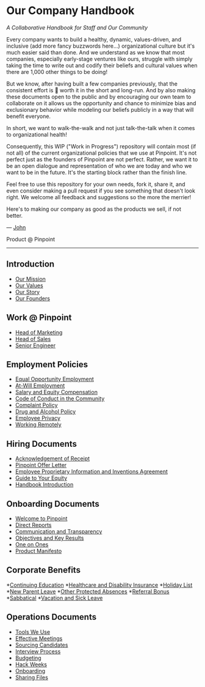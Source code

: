# Our Company Handbook
*A Collaborative Handbook for Staff and Our Community*

Every company wants to build a healthy, dynamic, values-driven, and inclusive (add more fancy buzzwords here...) organizational culture but it's much easier said than done. And we understand as we know that most companies, especially early-stage ventures like ours, struggle with simply taking the time to write out and codify their beliefs and cultural values when there are 1,000 other things to be doing!

But we know, after having built a few companies previously, that the consistent effort is :100: worth it in the short and long-run. And by also making these documents open to the public and by encouraging our own team to collaborate on it allows us the opportunity and chance to minimize bias and exclusionary behavior while modeling our beliefs publicly in a way that will benefit everyone.

In short, we want to walk-the-walk and not just talk-the-talk when it comes to organizational health!

Consequently, this WIP ("Work in Progress") repository will contain most (if not all) of the current organizational policies that we use at Pinpoint. It's not perfect just as the founders of Pinpoint are not perfect. Rather, we want it to be an open dialogue and representation of who we are today and who we want to be in the future. It's the starting block rather than the finish line.

Feel free to use this repository for your own needs, fork it, share it, and even consider making a pull request if you see something that doesn't look right. We welcome all feedback and suggestions so the more the merrier!

Here's to making our company as good as the products we sell, if not better.

— [John](http://john.do/cv)

Product @ Pinpoint

***


## Introduction
* [Our Mission](https://github.com/pinpt/handbook/blob/master/mission-statement.md)
* [Our Values](https://github.com/pinpt/handbook/blob/master/our-values.md)
* [Our Story](http://)
* [Our Founders](http://)

## Work @ Pinpoint
* [Head of Marketing]()
* [Head of Sales]()
* [Senior Engineer]()

## Employment Policies
* [Equal Opportunity Employment](https://github.com/pinpt/handbook/blob/master/Employment-Policies/equal-opportunity-employment.md)
* [At-Will Employment](https://github.com/pinpt/handbook/blob/master/Employment-Policies/at-will-employment.md)
* [Salary and Equity Compensation](https://github.com/pinpt/handbook/blob/master/Employment-Policies/salary-equity-compensation.md)
* [Code of Conduct in the Community](https://github.com/pinpt/handbook/blob/master/Employment-Policies/code-of-conduct-community.md)
* [Complaint Policy](https://github.com/pinpt/handbook/blob/master/Employment-Policies/complaint-policy.md)
* [Drug and Alcohol Policy](https://github.com/pinpt/handbook/blob/master/Employment-Policies/drug-alcohol-policy.md)
* [Employee Privacy](https://github.com/pinpt/handbook/blob/master/Employment-Policies/employee-privacy.md)
* [Working Remotely](https://github.com/pinpt/handbook/blob/master/Employment-Policies/working-remotely.md)

## Hiring Documents
* [Acknowledgement of Receipt](https://github.com/pinpt/handbook/blob/master/Hiring-Docs/acknowledgement-of-receipt-of-changes.md)
* [Pinpoint Offer Letter](https://github.com/pinpt/handbook/blob/master/Hiring-Docs/pinpoint-offer-letter.md)
* [Employee Proprietary Information and Inventions Agreement](https://github.com/pinpt/handbook/blob/master/Hiring-Docs/employee-proprietary-information-inventions-assignment-agreement.md)
* [Guide to Your Equity](https://github.com/pinpt/handbook/blob/master/Hiring-Docs/guide-to-your-equity.md)
* [Handbook Introduction](https://github.com/pinpt/handbook/blob/master/Hiring-Docs/handbook-introduction.md)

## Onboarding Documents
* [Welcome to Pinpoint](https://github.com/pinpt/handbook/blob/master/Onboarding-Docs/welcome-to-pinpoint.md)
* [Direct Reports](https://github.com/pinpt/handbook/blob/master/Onboarding-Docs/direct-reports.md)
* [Communication and Transparency](https://github.com/pinpt/handbook/blob/master/Onboarding-Docs/communication-and-transparency.md)
* [Objectives and Key Results](https://github.com/pinpt/handbook/blob/master/Onboarding-Docs/objectives-and-key-results.md)
* [One on Ones](https://github.com/pinpt/handbook/blob/master/Onboarding-Docs/one-on-ones.md)
* [Product Manifesto](https://github.com/pinpt/handbook/blob/master/Onboarding-Docs/product-manifesto.md)

## Corporate Benefits
*[Continuing Education](https://github.com/pinpt/handbook/blob/master/Corporate-Benefits/continuing-education.md)
*[Healthcare and Disability Insurance](https://github.com/pinpt/handbook/blob/master/Corporate-Benefits/healthcare-disability-insurance.md)
*[Holiday List](https://github.com/pinpt/handbook/blob/master/Corporate-Benefits/holiday-list.md)
*[New Parent Leave](https://github.com/pinpt/handbook/blob/master/Corporate-Benefits/new-parent-leave.md)
*[Other Protected Absences](https://github.com/pinpt/handbook/blob/master/Corporate-Benefits/other-protected-absences.md)
*[Referral Bonus](https://github.com/pinpt/handbook/blob/master/Corporate-Benefits/referral-bonus.md)
*[Sabbatical](https://github.com/pinpt/handbook/blob/master/Corporate-Benefits/sabbatical.md)
*[Vacation and Sick Leave](https://github.com/pinpt/handbook/blob/master/Corporate-Benefits/vacation-sick-leave.md)

## Operations Documents
* [Tools We Use](http://)
* [Effective Meetings](https://github.com/pinpt/handbook/blob/master/Operations-Docs/effective-meetings.md)
* [Sourcing Candidates](https://github.com/pinpt/handbook/blob/master/Operations-Docs/sourcing-candidates.md)
* [Interview Process](https://github.com/pinpt/handbook/blob/master/Operations-Docs/interview-process.md)
* [Budgeting](https://github.com/pinpt/handbook/blob/master/Operations-Docs/budgeting.md)
* [Hack Weeks](https://github.com/pinpt/handbook/blob/master/Operations-Docs/hack-weeks.md)
* [Onboarding](https://github.com/pinpt/handbook/blob/master/Operations-Docs/onboarding.md)
* [Sharing Files](https://github.com/pinpt/handbook/blob/master/Operations-Docs/sharing-files.md)
